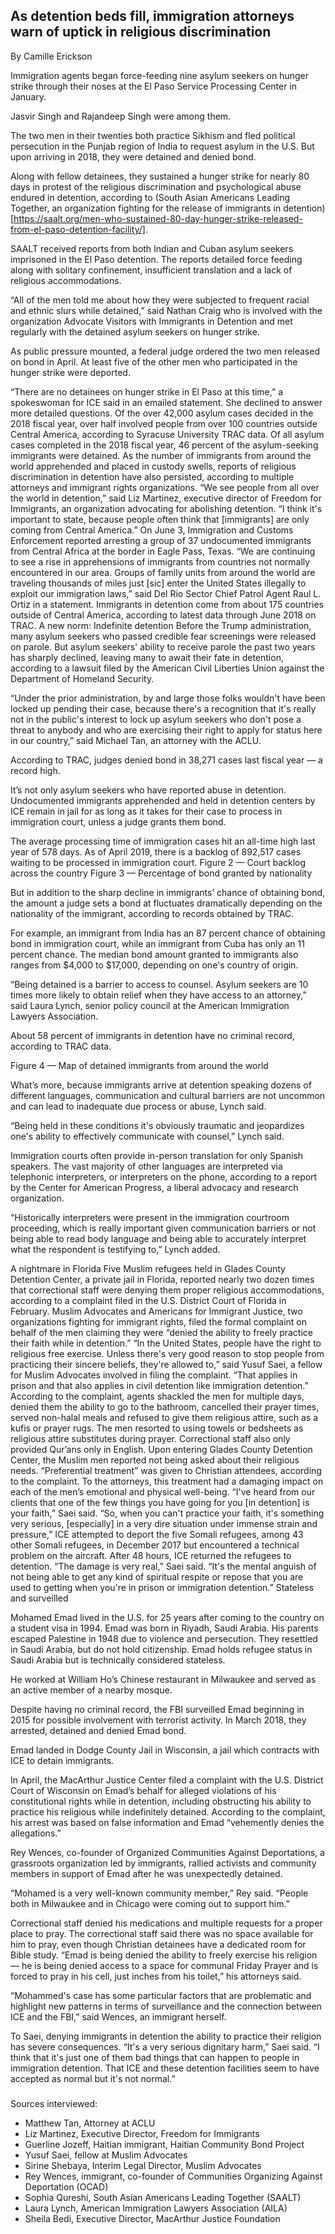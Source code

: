 ## As detention beds fill, immigration attorneys warn of uptick in religious discrimination 

By Camille Erickson 

Immigration agents began force-feeding nine asylum seekers on hunger strike through their noses at the El Paso Service Processing Center in January. 

Jasvir Singh and Rajandeep Singh were among them. 

The two men in their twenties both practice Sikhism and fled political persecution in the Punjab region of India to request asylum in the U.S. But upon arriving in 2018, they were detained and denied bond. 

Along with fellow detainees, they sustained a hunger strike for nearly 80 days in protest of the religious discrimination and psychological abuse endured in detention, according to (South Asian Americans Leading Together, an organization fighting for the release of immigrants in detention) [https://saalt.org/men-who-sustained-80-day-hunger-strike-released-from-el-paso-detention-facility/]. 

SAALT received reports from both Indian and Cuban asylum seekers imprisoned in the El Paso detention. The reports detailed force feeding along with solitary confinement, insufficient translation and a lack of religious accommodations.

“All of the men told me about how they were subjected to frequent racial and ethnic slurs while detained,” said Nathan Craig who is involved with the organization Advocate Visitors with Immigrants in Detention and met regularly with the detained asylum seekers on hunger strike.

As public pressure mounted, a federal judge ordered the two men released on bond in April. At least five of the other men who participated in the hunger strike were deported.

“There are no detainees on hunger strike in El Paso at this time,” a spokeswoman for ICE said in an emailed statement. She declined to answer more detailed questions. 
Of the over 42,000 asylum cases decided in the 2018 fiscal year, over half involved people from over 100 countries outside Central America, according to Syracuse University TRAC data. Of all asylum cases completed in the 2018 fiscal year, 46 percent of the asylum-seeking immigrants were detained. As the number of immigrants from around the world apprehended and placed in custody swells, reports of religious discrimination in detention have also persisted, according to multiple attorneys and immigrant rights organizations.
“We see people from all over the world in detention,” said Liz Martinez, executive director of Freedom for Immigrants, an organization advocating for abolishing detention. “I think it's important to state, because people often think that [immigrants] are only coming from Central America.” 
On June 3, Immigration and Customs Enforcement reported arresting a group of 37 undocumented immigrants from Central Africa at the border in Eagle Pass, Texas.
“We are continuing to see a rise in apprehensions of immigrants from countries not normally encountered in our area. Groups of family units from around the world are traveling thousands of miles just [sic] enter the United States illegally to exploit our immigration laws,” said Del Rio Sector Chief Patrol Agent Raul L. Ortiz in a statement. 
Immigrants in detention come from about 175 countries outside of Central America, according to latest data through June 2018 on TRAC.
A new norm: Indefinite detention 
Before the Trump administration, many asylum seekers who passed credible fear screenings were released on parole. But asylum seekers' ability to receive parole the past two years has sharply declined, leaving many to await their fate in detention, according to a lawsuit filed by the American Civil Liberties Union against the Department of Homeland Security. 

“Under the prior administration, by and large those folks wouldn't have been locked up pending their case, because there's a recognition that it's really not in the public's interest to lock up asylum seekers who don't pose a threat to anybody and who are exercising their right to apply for status here in our country,” said Michael Tan, an attorney with the ACLU. 

According to TRAC, judges denied bond in 38,271 cases last fiscal year — a record high.

It’s not only asylum seekers who have reported abuse in detention. Undocumented immigrants apprehended and held in detention centers by ICE remain in jail for as long as it takes for their case to process in immigration court, unless a judge grants them bond. 

The average processing time of immigration cases hit an all-time high last year of 578 days. As of April 2019, there is a backlog of 892,517 cases waiting to be processed in immigration court.
Figure 2 — Court backlog across the country
Figure 3 — Percentage of bond granted by nationality

But in addition to the sharp decline in immigrants’ chance of obtaining bond, the amount a judge sets a bond at fluctuates dramatically depending on the nationality of the immigrant, according to records obtained by TRAC. 

For example, an immigrant from India has an 87 percent chance of obtaining bond in immigration court, while an immigrant from Cuba has only an 11 percent chance. The median bond amount granted to immigrants also ranges from $4,000 to $17,000, depending on one's country of origin.

“Being detained is a barrier to access to counsel. Asylum seekers are 10 times more likely to obtain relief when they have access to an attorney,” said Laura Lynch, senior policy council at the American Immigration Lawyers Association. 

About 58 percent of immigrants in detention have no criminal record, according to TRAC data. 


Figure 4 — Map of detained immigrants from around the world

What’s more, because immigrants arrive at detention speaking dozens of different languages, communication and cultural barriers are not uncommon and can lead to inadequate due process or abuse, Lynch said. 

“Being held in these conditions it's obviously traumatic and jeopardizes one's ability to effectively communicate with counsel,” Lynch said. 

Immigration courts often provide in-person translation for only Spanish speakers. The vast majority of other languages are interpreted via telephonic interpreters, or interpreters on the phone, according to a report by the Center for American Progress, a liberal advocacy and research organization.

“Historically interpreters were present in the immigration courtroom proceeding, which is really important given communication barriers or not being able to read body language and being able to accurately interpret what the respondent is testifying to,” Lynch added.

A nightmare in Florida
Five Muslim refugees held in Glades County Detention Center, a private jail in Florida, reported nearly two dozen times that correctional staff were denying them proper religious accommodations, according to a complaint filed in the U.S. District Court of Florida in February. 
Muslim Advocates and Americans for Immigrant Justice, two organizations fighting for immigrant rights, filed the formal complaint on behalf of the men claiming they were “denied the ability to freely practice their faith while in detention.” 
“In the United States, people have the right to religious free exercise. Unless there's very good reason to stop people from practicing their sincere beliefs, they're allowed to,” said Yusuf Saei, a fellow for Muslim Advocates involved in filing the complaint. “That applies in prison and that also applies in civil detention like immigration detention.”
According to the complaint, agents shackled the men for multiple days, denied them the ability to go to the bathroom, cancelled their prayer times, served non-halal meals and refused to give them religious attire, such as a kufis or prayer rugs. The men resorted to using towels or bedsheets as religious attire substitutes during prayer. Correctional staff also only provided Qur’ans only in English.
Upon entering Glades County Detention Center, the Muslim men reported not being asked about their religious needs. “Preferential treatment” was given to Christian attendees, according to the complaint. 
To the attorneys, this treatment had a damaging impact on each of the men’s emotional and physical well-being.
“I've heard from our clients that one of the few things you have going for you [in detention] is your faith,” Saei said. “So, when you can't practice your faith, it's something very serious, [especially] in a very dire situation under immense strain and pressure,” 
ICE attempted to deport the five Somali refugees, among 43 other Somali refugees, in December 2017 but encountered a technical problem on the aircraft. After 48 hours, ICE returned the refugees to detention. 
“The damage is very real,” Saei said. “It's the mental anguish of not being able to get any kind of spiritual respite or repose that you are used to getting when you're in prison or immigration detention.”
Stateless and surveilled

Mohamed Emad lived in the U.S. for 25 years after coming to the country on a student visa in 1994. Emad was born in Riyadh, Saudi Arabia. His parents escaped Palestine in 1948 due to violence and persecution. They resettled in Saudi Arabia, but do not hold citizenship. Emad holds refugee status in Saudi Arabia but is technically considered stateless. 

He worked at William Ho’s Chinese restaurant in Milwaukee and served as an active member of a nearby mosque. 

Despite having no criminal record, the FBI surveilled Emad beginning in 2015 for possible involvement with terrorist activity. In March 2018, they arrested, detained and denied Emad bond. 

Emad landed in Dodge County Jail in Wisconsin, a jail which contracts with ICE to detain immigrants. 

In April, the MacArthur Justice Center filed a complaint with the U.S. District Court of Wisconsin on Emad’s behalf for alleged violations of his constitutional rights while in detention, including obstructing his ability to practice his religious while indefinitely detained. According to the complaint, his arrest was based on false information and Emad “vehemently denies the allegations.”

Rey Wences, co-founder of Organized Communities Against Deportations, a grassroots organization led by immigrants, rallied activists and community members in support of Emad after he was unexpectedly detained. 

“Mohamed is a very well-known community member,” Rey said. “People both in Milwaukee and in Chicago were coming out to support him.”

Correctional staff denied his medications and multiple requests for a proper place to pray. The correctional staff said there was no space available for him to pray, even though Christian detainees have a dedicated room for Bible study. “Emad is being denied the ability to freely exercise his religion — he is being denied access to a space for communal Friday Prayer and is forced to pray in his cell, just inches from his toilet,” his attorneys said.

“Mohammed's case has some particular factors that are problematic and highlight new patterns in terms of surveillance and the connection between ICE and the FBI,” said Wences, an immigrant herself. 

To Saei, denying immigrants in detention the ability to practice their religion has severe consequences. 
“It's a very serious dignitary harm,” Saei said. “I think that it's just one of them bad things that can happen to people in immigration detention. That ICE and these detention facilities seem to have accepted as normal but it's not normal.”

###

Sources interviewed:
-	Matthew Tan, Attorney at ACLU 
-	Liz Martinez, Executive Director, Freedom for Immigrants
-	Guerline Jozeff, Haitian immigrant, Haitian Community Bond Project
-	Yusuf Saei, fellow at Muslim Advocates
-	Sirine Shebaya, Interim Legal Director, Muslim Advocates
-	Rey Wences, immigrant, co-founder of Communities Organizing Against Deportation (OCAD)
-	Sophia Qureshi, South Asian Americans Leading Together (SAALT) 
-	Laura Lynch, American Immigration Lawyers Association (AILA)
-	Sheila Bedi, Executive Director, MacArthur Justice Foundation

